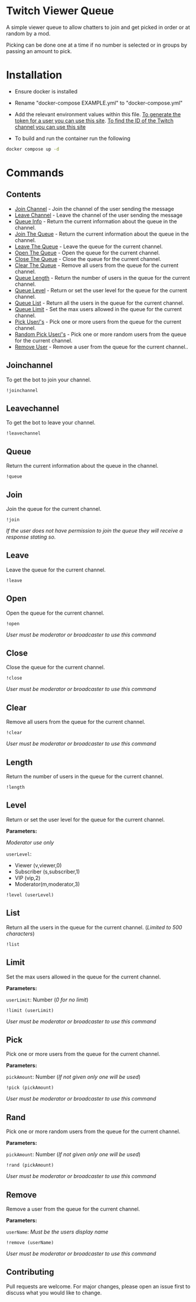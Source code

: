 # Twitch Viewer Queue

A simple viewer queue to allow chatters to join and get picked in order or at random by a mod.

Picking can be done one at a time if no number is selected or in groups by passing an amount to pick.


# Installation

- Ensure docker is installed
- Rename "docker-compose EXAMPLE.yml" to "docker-compose.yml"
- Add the relevant environment values within this file. [To generate the token for a user you can use this site](https://twitchapps.com/tmi/). [To find the ID of the Twitch channel you can use this site](https://www.streamweasels.com/tools/convert-twitch-username-to-user-id/)

- To build and run the container run the following
```bash
docker compose up -d
```

# Commands

## Contents

- [Join Channel](#joinchannel) - Join the channel of the user sending the message
- [Leave Channel](#leavechannel) - Leave the channel of the user sending the message
- [Queue Info](#queue) - Return the current information about the queue in the channel.
- [Join The Queue](#join) - Return the current information about the queue in the channel.
- [Leave The Queue](#leave) - Leave the queue for the current channel.
- [Open The Queue](#open) - Open the queue for the current channel.
- [Close The Queue](#close) - Close the queue for the current channel.
- [Clear The Queue](#close) - Remove all users from the queue for the current channel.
- [Queue Length](#length) - Return the number of users in the queue for the current channel.
- [Queue Level](#level) - Return or set the user level for the queue for the current channel.
- [Queue List](#list) - Return all the users in the queue for the current channel.
- [Queue Limit](#limit) - Set the max users allowed in the queue for the current channel.
- [Pick User/'s](#limit) - Pick one or more users from the queue for the current channel.
- [Random Pick User/'s](#rand) - Pick one or more random users from the queue for the current channel.
- [Remove User](#remove) - Remove a user from the queue for the current channel..

## Joinchannel

To get the bot to join your channel.

~~~ 
!joinchannel
~~~

## Leavechannel

To get the bot to leave your channel.

~~~ 
!leavechannel
~~~

## Queue

Return the current information about the queue in the channel.

~~~ 
!queue
~~~

## Join

Join the queue for the current channel.

~~~ 
!join
~~~

*If the user does not have permission to join the queue they will receive a response stating so.*

## Leave

Leave the queue for the current channel.

~~~ 
!leave
~~~

## Open

Open the queue for the current channel.
~~~ 
!open
~~~
*User must be moderator or broadcaster to use this command*
## Close

Close the queue for the current channel.
~~~ 
!close
~~~
*User must be moderator or broadcaster to use this command*
## Clear

Remove all users from the queue for the current channel.
~~~ 
!clear
~~~
*User must be moderator or broadcaster to use this command*
## Length

Return the number of users in the queue for the current channel.

~~~ 
!length
~~~
## Level

Return or set the user level for the queue for the current channel.

**Parameters:**

*Moderator use only*

``userLevel``: 
- Viewer (v,viewer,0)
- Subscriber (s,subscriber,1)
- VIP (vip,2)
- Moderator(m,moderator,3)


~~~ 
!level (userLevel)
~~~
## List

Return all the users in the queue for the current channel. (*Limited to 500 characters*)

~~~ 
!list
~~~

## Limit

Set the max users allowed in the queue for the current channel.

**Parameters:**


``userLimit``: Number (*0 for no limit*)


~~~ 
!limit (userLimit)
~~~
*User must be moderator or broadcaster to use this command*

## Pick

Pick one or more users from the queue for the current channel.

**Parameters:**


``pickAmount``: Number (*If not given only one will be used*)


~~~ 
!pick (pickAmount)
~~~
*User must be moderator or broadcaster to use this command*

## Rand

Pick one or more random users from the queue for the current channel.

**Parameters:**


``pickAmount``: Number (*If not given only one will be used*)


~~~ 
!rand (pickAmount)
~~~
*User must be moderator or broadcaster to use this command*

## Remove

Remove a user from the queue for the current channel.

**Parameters:**


``userName``: *Must be the users display name*


~~~ 
!remove (userName)
~~~
*User must be moderator or broadcaster to use this command*



## Contributing

Pull requests are welcome. For major changes, please open an issue first
to discuss what you would like to change.
